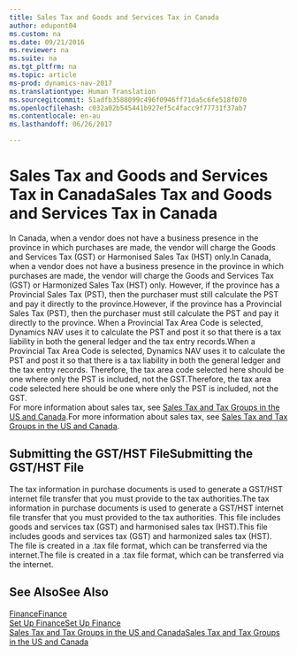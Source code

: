 ```yaml
---
title: Sales Tax and Goods and Services Tax in Canada
author: edupont04
ms.custom: na
ms.date: 09/21/2016
ms.reviewer: na
ms.suite: na
ms.tgt_pltfrm: na
ms.topic: article
ms-prod: dynamics-nav-2017
ms.translationtype: Human Translation
ms.sourcegitcommit: 51adfb3588099c496f0946ff71da5c6fe518f070
ms.openlocfilehash: c032a02b545441b927ef5c4facc9f77731f37ab7
ms.contentlocale: en-au
ms.lasthandoff: 06/26/2017

---
```


# <a name="sales-tax-and-goods-and-services-tax-in-canada"></a><span data-ttu-id="375eb-102">Sales Tax and Goods and Services Tax in Canada</span><span class="sxs-lookup"><span data-stu-id="375eb-102">Sales Tax and Goods and Services Tax in Canada</span></span>
<span data-ttu-id="375eb-103">In Canada, when a vendor does not have a business presence in the province in which purchases are made, the vendor will charge the Goods and Services Tax (GST) or Harmonised Sales Tax (HST) only.</span><span class="sxs-lookup"><span data-stu-id="375eb-103">In Canada, when a vendor does not have a business presence in the province in which purchases are made, the vendor will charge the Goods and Services Tax (GST) or Harmonized Sales Tax (HST) only.</span></span> <span data-ttu-id="375eb-104">However, if the province has a Provincial Sales Tax (PST), then the purchaser must still calculate the PST and pay it directly to the province.</span><span class="sxs-lookup"><span data-stu-id="375eb-104">However, if the province has a Provincial Sales Tax (PST), then the purchaser must still calculate the PST and pay it directly to the province.</span></span> <span data-ttu-id="375eb-105">When a Provincial Tax Area Code is selected, Dynamics NAV uses it to calculate the PST and post it so that there is a tax liability in both the general ledger and the tax entry records.</span><span class="sxs-lookup"><span data-stu-id="375eb-105">When a Provincial Tax Area Code is selected, Dynamics NAV uses it to calculate the PST and post it so that there is a tax liability in both the general ledger and the tax entry records.</span></span> <span data-ttu-id="375eb-106">Therefore, the tax area code selected here should be one where only the PST is included, not the GST.</span><span class="sxs-lookup"><span data-stu-id="375eb-106">Therefore, the tax area code selected here should be one where only the PST is included, not the GST.</span></span>  
<span data-ttu-id="375eb-107">For more information about sales tax, see [Sales Tax and Tax Groups in the US and Canada](us-finance-setup-sales-tax.md).</span><span class="sxs-lookup"><span data-stu-id="375eb-107">For more information about sales tax, see [Sales Tax and Tax Groups in the US and Canada](us-finance-setup-sales-tax.md).</span></span>  

## <a name="submitting-the-gsthst-file"></a><span data-ttu-id="375eb-108">Submitting the GST/HST File</span><span class="sxs-lookup"><span data-stu-id="375eb-108">Submitting the GST/HST File</span></span>
<span data-ttu-id="375eb-109">The tax information in purchase documents is used to generate a GST/HST internet file transfer that you must provide to the tax authorities.</span><span class="sxs-lookup"><span data-stu-id="375eb-109">The tax information in purchase documents is used to generate a GST/HST internet file transfer that you must  provided to the tax authorities.</span></span> <span data-ttu-id="375eb-110">This file includes goods and services tax (GST) and harmonised sales tax (HST).</span><span class="sxs-lookup"><span data-stu-id="375eb-110">This file includes goods and services tax (GST) and harmonized sales tax (HST).</span></span> <span data-ttu-id="375eb-111">The file is created in a .tax file format, which can be transferred via the internet.</span><span class="sxs-lookup"><span data-stu-id="375eb-111">The file is created in a .tax file format, which can be transferred via the internet.</span></span>  

## <a name="see-also"></a><span data-ttu-id="375eb-112">See Also</span><span class="sxs-lookup"><span data-stu-id="375eb-112">See Also</span></span>
[<span data-ttu-id="375eb-113">Finance</span><span class="sxs-lookup"><span data-stu-id="375eb-113">Finance</span></span>](finance-setup.md)  
[<span data-ttu-id="375eb-114">Set Up Finance</span><span class="sxs-lookup"><span data-stu-id="375eb-114">Set Up Finance</span></span>](finance-setup-setup-finance-setup.md)  
[<span data-ttu-id="375eb-115">Sales Tax and Tax Groups in the US and Canada</span><span class="sxs-lookup"><span data-stu-id="375eb-115">Sales Tax and Tax Groups in the US and Canada</span></span>](us-finance-setup-sales-tax.md)

